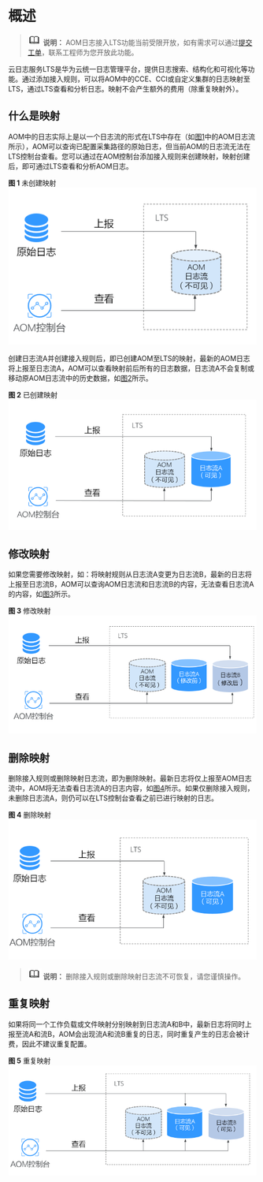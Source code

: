 # 概述<a name="aom_02_1016"></a>

>![](public_sys-resources/icon-note.gif) **说明：** 
>AOM日志接入LTS功能当前受限开放，如有需求可以通过[提交工单](https://support.huaweicloud.com/usermanual-ticket/zh-cn_topic_0127038618.html)，联系工程师为您开放此功能。

云日志服务LTS是华为云统一日志管理平台，提供日志搜索、结构化和可视化等功能。通过添加接入规则，可以将AOM中的CCE、CCI或自定义集群的日志映射至LTS，通过LTS查看和分析日志。映射不会产生额外的费用（除重复映射外）。

## 什么是映射<a name="section1072118495377"></a>

AOM中的日志实际上是以一个日志流的形式在LTS中存在（如[图1](#fig11995544194720)中的AOM日志流所示），AOM可以查询已配置采集路径的原始日志，但当前AOM的日志流无法在LTS控制台查看。您可以通过在AOM控制台添加接入规则来创建映射，映射创建后，即可通过LTS查看和分析AOM日志。

**图 1**  未创建映射<a name="fig11995544194720"></a>  
![](figures/未创建映射.png "未创建映射")

创建日志流A并创建接入规则后，即已创建AOM至LTS的映射，最新的AOM日志将上报至日志流A，AOM可以查看映射前后所有的日志数据，日志流A不会复制或移动原AOM日志流中的历史数据，如[图2](#fig36185512471)所示。

**图 2**  已创建映射<a name="fig36185512471"></a>  
![](figures/已创建映射.png "已创建映射")

## 修改映射<a name="section42756211404"></a>

如果您需要修改映射，如：将映射规则从日志流A变更为日志流B，最新的日志将上报至日志流B，AOM可以查询AOM日志流和日志流B的内容，无法查看日志流A的内容，如[图3](#fig1663425210110)所示。

**图 3**  修改映射<a name="fig1663425210110"></a>  
![](figures/修改映射.png "修改映射")

## 删除映射<a name="section2327059232"></a>

删除接入规则或删除映射日志流，即为删除映射。最新日志将仅上报至AOM日志流中，AOM将无法查看日志流A的日志内容，如[图4](#fig188294571843)所示。如果仅删除接入规则，未删除日志流A，则仍可以在LTS控制台查看之前已进行映射的日志。

**图 4**  删除映射<a name="fig188294571843"></a>  
![](figures/删除映射.png "删除映射")

>![](public_sys-resources/icon-note.gif) **说明：** 
>删除接入规则或删除映射日志流不可恢复，请您谨慎操作。

## 重复映射<a name="section12141501299"></a>

如果将同一个工作负载或文件映射分别映射到日志流A和B中，最新日志将同时上报至流A和流B，AOM会出现流A和流B重复的日志，同时重复产生的日志会被计费，因此不建议重复配置。

**图 5**  重复映射<a name="fig34201135493"></a>  
![](figures/重复映射.png "重复映射")

